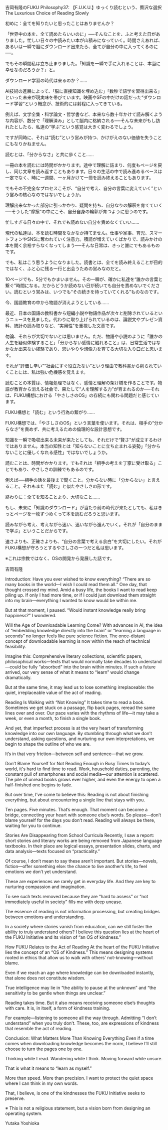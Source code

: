 吉岡有隆のFUKU Philosophy37: 【F.U.K.U.】ゆっくり読むという、贅沢な選択　The Luxurious Choice of Reading Slowly

初めに：全てを知りたいと思ったことはありませんか？

「世界中の本を、全て読めたらいいのに」──そんなことを、ふと考えた日がありました。忙しい日々の中読みたい本が山積みになっていく。時間さえあれば、あるいは一瞬で脳にダウンロード出来たら、全てが自分の中に入ってくるのに──。

でもその瞬間私は立ち止まりました。「知識を一瞬で手に入れることは、本当に幸せなのだろうか？」と。

ダウンロード学習の時代は来るのか？……

AI技術の進展によって、「脳に直接知識を埋め込む」「数秒で語学を習得出来る」といった未来が現実味を帯びています。映画やSFの中だけの話だった“ダウンロード学習”という概念が、技術的には射程に入ってきている。

例えば、文学全集・科学論文・哲学書など、本来なら数十年かけて読み解くような内容が、数分で「理解済み」として脳内に格納される──そんな未来がもし訪れたとしたら、私達の“学ぶ”という感覚は大きく変わるでしょう。

ですが同時に、それは“読む”という営みが持つ、かけがえのない価値を失うことにもなりかねません。

読むとは、「分からなさ」と共に歩くこと……

一冊の本を読むには時間がかかります。途中で理解に詰まり、何度もページを戻し、同じ文章を読み返すこともあります。日々の生活の中で読み進めるペースは一定でなく、時に一週間、一ヶ月かけて一冊を読み終えることもあります。

でもその不完全なプロセスこそが、“自分で考え、自分の言葉に変えていく”という営みの核心なのではないでしょうか。

理解出来なかった部分に引っかかり、疑問を持ち、自分なりの解釈を育てていく──そうした“摩擦”の中にこそ、自分自身の輪郭が育つように思うのです。

忙しすぎる日々の中で、それでも読めない自分を責めなくていい……

現代の私達は、本を読む時間をなかなか持てません。仕事や家事、育児、スマートフォンやSNSに奪われていく注意力。積読が増えていくばかりで、読みかけの本を開く余裕すらなくなってしまう──そんな日常は、きっと誰にでもあるものです。

でも、私はこう思うようになりました。読書とは、全てを読み終えることが目的ではなく、ふと心に残る一行と出会うための営みなのだと。

10ページでも、5分でもかまいません。その一瞬が、確かに私達を“誰かの言葉と繋ぐ”時間になる。だからどうか読めない日が続いても自分を責めないでください。読むという営みは、いつでも“その続きを待っていてくれる”ものなのです。

今、国語教育の中から物語が消えようとしている……

最近、日本の国語の教科書から短編小説や物語作品が次々と削除されているというニュースを見ました。代わりに取り上げられているのは、論説文やプレゼン資料、統計の読み取りなど、“実用性”を重視した文章です。

勿論、それらが大切でないとは思いません。ただ、物語や小説のように「誰かの人生を疑似体験すること」「分からない感情に触れること」は、日常生活ではなかなか出来ない経験であり、思いやりや想像力を育てる大切な入り口だと思います。

それが“評価し辛い”“社会にすぐ役立たない”という理由で教科書から削られていくことには、私は強い危機感を覚えます。

読むことの本質は、情報処理ではなく、感情と理解の架け橋を作ることです。物語が教育から消える社会で、果たして“人を理解する力”が育まれるのか──それは、FUKU構想における「やさしさのOS」の存続にも関わる問題だと感じています。

FUKU構想と「読む」という行為の繋がり……

FUKU構想では、「やさしさのOS」という言葉を使います。それは、相手の“分からなさ”を責めず、共に考えるための倫理的な設計思想です。

知識を一瞬で吸収出来る未来が来たとしても、それだけで“賢さ”が成立するわけではありません。本当の知性とは「知らないことに立ち止まれる姿勢」「分からないことに優しくなれる感性」ではないでしょうか。

読むことは、時間がかかります。でもそれは「相手の考えを丁寧に受け取る」ことでもあり、やさしさの訓練でもあるのです。

例えば──相手の話を最後まで聞くこと。分からない時に「分からない」と言えること。それもまた「読む」と似たやさしさの形です。

終わりに：全てを知ることより、大切なこと……

もし、未来に「知識のダウンロード」が当たり前の時代が来たとしても、私はきっとページを一枚ずつめくって本を読むだろうと思います。

読みながら考え、考えながら迷い、迷いながら進んでいく。それが「自分のままで学ぶ」ということだからです。

速さよりも、正確さよりも、“自分の言葉で考える余白”を大切にしたい。それがFUKU構想が守ろうとするやさしさの一つだと私は思います。

※これは宗教ではなく、OSの開発から発展した話です。

吉岡有隆

Introduction: Have you ever wished to know everything?
“There are so many books in the world—I wish I could read them all.”
One day, that thought crossed my mind.
Amid a busy life, the books I want to read keep piling up.
If only I had more time, or if I could just download them straight into my brain—everything I wanted to know would be within me.

But at that moment, I paused.
“Would instant knowledge really bring happiness?” I wondered.

Will the Age of Downloadable Learning Come?
With advances in AI, the idea of “embedding knowledge directly into the brain” or “learning a language in seconds” no longer feels like pure science fiction.
The once-distant concept of downloadable learning is now within the reach of technical feasibility.

Imagine this:
Comprehensive literary collections, scientific papers, philosophical works—texts that would normally take decades to understand—could be fully “absorbed” into the brain within minutes.
If such a future arrived, our very sense of what it means to “learn” would change dramatically.

But at the same time, it may lead us to lose something irreplaceable:
the quiet, irreplaceable value of the act of reading.

Reading Is Walking with “Not Knowing”
It takes time to read a book.
Sometimes we get stuck on a passage, flip back pages, reread the same lines over and over.
Our pace varies with the rhythms of life—it may take a week, or even a month, to finish a single book.

And yet, that imperfect process is at the very heart of transforming knowledge into our own language.
By stumbling through what we don’t understand, asking questions, and nurturing our own interpretations,
we begin to shape the outline of who we are.

It’s in that very friction—between self and sentence—that we grow.

Don’t Blame Yourself for Not Reading Enough in Busy Times
In today’s world, it's hard to find time to read.
Work, household duties, parenting, the constant pull of smartphones and social media—our attention is scattered.
The pile of unread books grows ever higher, and even the energy to open a half-finished one begins to fade.

But over time, I’ve come to believe this:
Reading is not about finishing everything, but about encountering a single line that stays with you.

Ten pages. Five minutes. That’s enough.
That moment can become a bridge, connecting your heart with someone else’s words.
So please—don’t blame yourself for the days you don’t read.
Reading will always be there, waiting for you to continue.

Stories Are Disappearing from School Curricula
Recently, I saw a report: short stories and literary works are being removed from Japanese language textbooks.
In their place are logical essays, presentation slides, charts, and data analysis—texts focused on “practicality.”

Of course, I don’t mean to say these aren’t important.
But stories—novels, fiction—offer something else:
the chance to live another’s life, to feel emotions we don’t yet understand.

These are experiences we rarely get in everyday life.
And they are key to nurturing compassion and imagination.

To see such texts removed because they are “hard to assess” or “not immediately useful in society” fills me with deep unease.

The essence of reading is not information processing,
but creating bridges between emotions and understanding.

In a society where stories vanish from education,
can we still foster the ability to truly understand others?
I believe this question lies at the heart of the FUKU Initiative and its vision of “an OS of kindness.”

How FUKU Relates to the Act of Reading
At the heart of the FUKU Initiative lies the concept of an “OS of Kindness.”
This means designing systems rooted in ethics that allow us to walk with others' not-knowing—without blame.

Even if we reach an age where knowledge can be downloaded instantly,
that alone does not constitute wisdom.

True intelligence may lie in
“the ability to pause at the unknown”
and “the sensitivity to be gentle when things are unclear.”

Reading takes time.
But it also means receiving someone else’s thoughts with care.
It is, in itself, a form of kindness training.

For example—listening to someone all the way through.
Admitting “I don’t understand” when you truly don’t.
These, too, are expressions of kindness that resemble the act of reading.

Conclusion: What Matters More Than Knowing Everything
Even if a time comes when downloading knowledge becomes the norm,
I believe I’ll still choose to turn the pages one by one.

Thinking while I read.
Wandering while I think.
Moving forward while unsure.

That is what it means to “learn as myself.”

More than speed.
More than precision.
I want to protect the quiet space where I can think in my own words.

That, I believe, is one of the kindnesses the FUKU Initiative seeks to preserve.

※ This is not a religious statement, but a vision born from designing an operating system.

Yutaka Yoshioka
